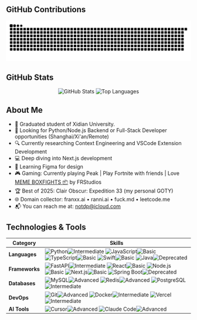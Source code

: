 
## GitHub Contributions

<picture>
  <source media="(prefers-color-scheme: dark)" srcset="https://raw.githubusercontent.com/notdp/notdp/output/github-contribution-grid-snake-dark.svg">
  <source media="(prefers-color-scheme: light)" srcset="https://raw.githubusercontent.com/notdp/notdp/output/github-contribution-grid-snake.svg">
  <img alt="github contribution grid snake animation" src="https://raw.githubusercontent.com/notdp/notdp/output/github-contribution-grid-snake.svg">
</picture>

## GitHub Stats

<div align="center">
  <picture>
    <source media="(prefers-color-scheme: dark)" srcset="https://github-readme-stats-one-bice.vercel.app/api?username=notdp&show_icons=true&theme=tokyonight&hide_border=true&include_all_commits=true&count_private=true">
    <source media="(prefers-color-scheme: light)" srcset="https://github-readme-stats-one-bice.vercel.app/api?username=notdp&show_icons=true&theme=default&hide_border=true&include_all_commits=true&count_private=true">
    <img height="180em" alt="GitHub Stats" src="https://github-readme-stats-one-bice.vercel.app/api?username=notdp&show_icons=true&theme=default&hide_border=true&include_all_commits=true&count_private=true"/>
  </picture>
  <picture>
    <source media="(prefers-color-scheme: dark)" srcset="https://github-readme-stats.vercel.app/api/top-langs/?username=notdp&layout=compact&theme=tokyonight&hide_border=true">
    <source media="(prefers-color-scheme: light)" srcset="https://github-readme-stats.vercel.app/api/top-langs/?username=notdp&layout=compact&theme=default&hide_border=true">
    <img height="180em" alt="Top Languages" src="https://github-readme-stats.vercel.app/api/top-langs/?username=notdp&layout=compact&theme=default&hide_border=true"/>
  </picture>
</div>

## About Me

- 🌱 Graduated student of Xidian University.
- 💼 Looking for Python/Node.js Backend or Full-Stack Developer opportunities (Shanghai/Xi'an/Remote)
- 🔍 Currently researching Context Engineering and VSCode Extension Development
- 💻 Deep diving into Next.js development
- 🎨 Learning Figma for design
- 🎮 Gaming: Currently playing Peak | Play Fortnite with friends | Love [MEME BOXFIGHTS 📦](https://www.fortnite.com/@frstudios/1146-7216-6816) by FRStudios
- 🏆 Best of 2025: Clair Obscur: Expedition 33 (my personal GOTY)
- 🌐 Domain collector: franxx.ai • ranni.ai • fuck.md • leetcode.me
- 📬 You can reach me at: [notdp@icloud.com](mailto:notdp@icloud.com)

## Technologies & Tools

| Category       | Skills                                                                                                                                                                                                                                                                                                                                                                                                                                                                                                                                                                                                                                                                                                                                                                                                                                                                                                                           |
| -------------- | -------------------------------------------------------------------------------------------------------------------------------------------------------------------------------------------------------------------------------------------------------------------------------------------------------------------------------------------------------------------------------------------------------------------------------------------------------------------------------------------------------------------------------------------------------------------------------------------------------------------------------------------------------------------------------------------------------------------------------------------------------------------------------------------------------------------------------------------------------------------------------------------------------------------------------- |
| **Languages**  | ![Python](https://img.shields.io/badge/-Python-3776AB?style=flat-square&logo=Python&logoColor=white)![Intermediate](https://img.shields.io/badge/Intermediate-3B82F6?style=flat-square) ![JavaScript](https://img.shields.io/badge/-JavaScript-F7DF1E?style=flat-square&logo=javascript&logoColor=black)![Basic](https://img.shields.io/badge/Basic-22C55E?style=flat-square) ![TypeScript](https://img.shields.io/badge/-TypeScript-3178C6?style=flat-square&logo=typescript&logoColor=white)![Basic](https://img.shields.io/badge/Basic-22C55E?style=flat-square) ![Swift](https://img.shields.io/badge/-Swift-FA7343?style=flat-square&logo=swift&logoColor=white)![Basic](https://img.shields.io/badge/Basic-22C55E?style=flat-square) ![Java](https://img.shields.io/badge/-Java-007396?style=flat-square&logo=java&logoColor=white)![Deprecated](https://img.shields.io/badge/Deprecated-6B7280?style=flat-square)         |
| **Frameworks** | ![FastAPI](https://img.shields.io/badge/-FastAPI-009688?style=flat-square&logo=fastapi&logoColor=white)![Intermediate](https://img.shields.io/badge/Intermediate-3B82F6?style=flat-square) ![React](https://img.shields.io/badge/-React-61DAFB?style=flat-square&logo=react&logoColor=black)![Basic](https://img.shields.io/badge/Basic-22C55E?style=flat-square) ![Node.js](https://img.shields.io/badge/-Node.js-339933?style=flat-square&logo=node.js&logoColor=white)![Basic](https://img.shields.io/badge/Basic-22C55E?style=flat-square) ![Next.js](https://img.shields.io/badge/-Next.js-000000?style=flat-square&logo=next.js&logoColor=white)![Basic](https://img.shields.io/badge/Basic-22C55E?style=flat-square) ![Spring Boot](https://img.shields.io/badge/-Spring%20Boot-6DB33F?style=flat-square&logo=spring-boot&logoColor=white)![Deprecated](https://img.shields.io/badge/Deprecated-6B7280?style=flat-square) |
| **Databases**  | ![MySQL](https://img.shields.io/badge/-MySQL-4479A1?style=flat-square&logo=mysql&logoColor=white)![Advanced](https://img.shields.io/badge/Advanced-A855F7?style=flat-square) ![Redis](https://img.shields.io/badge/-Redis-DC382D?style=flat-square&logo=redis&logoColor=white)![Advanced](https://img.shields.io/badge/Advanced-A855F7?style=flat-square) ![PostgreSQL](https://img.shields.io/badge/-PostgreSQL-336791?style=flat-square&logo=postgresql&logoColor=white)![Intermediate](https://img.shields.io/badge/Intermediate-3B82F6?style=flat-square)                                                                                                                                                                                                                                                                                                                                                                    |
| **DevOps**     | ![Git](https://img.shields.io/badge/-Git-F05032?style=flat-square&logo=git&logoColor=white)![Advanced](https://img.shields.io/badge/Advanced-A855F7?style=flat-square) ![Docker](https://img.shields.io/badge/-Docker-2496ED?style=flat-square&logo=docker&logoColor=white)![Intermediate](https://img.shields.io/badge/Intermediate-3B82F6?style=flat-square) ![Vercel](https://img.shields.io/badge/-Vercel-000000?style=flat-square&logo=vercel&logoColor=white)![Intermediate](https://img.shields.io/badge/Intermediate-3B82F6?style=flat-square)                                                                                                                                                                                                                                                                                                                                                                           |
| **AI Tools**   | ![Cursor](https://img.shields.io/badge/-Cursor-000000?style=flat-square&logo=data:image/svg+xml;base64,PHN2ZyB3aWR0aD0iMjQiIGhlaWdodD0iMjQiIHZpZXdCb3g9IjAgMCAyNCAyNCIgZmlsbD0ibm9uZSIgeG1sbnM9Imh0dHA6Ly93d3cudzMub3JnLzIwMDAvc3ZnIj4KPHBhdGggZD0iTTEyIDJMNCA3VjE3TDEyIDIyTDIwIDE3VjdMMTIgMloiIGZpbGw9IndoaXRlIi8+Cjwvc3ZnPg==&logoColor=white)![Advanced](https://img.shields.io/badge/Advanced-A855F7?style=flat-square) ![Claude Code](https://img.shields.io/badge/-Claude%20Code-B5754E?style=flat-square&logo=anthropic&logoColor=white)![Advanced](https://img.shields.io/badge/Advanced-A855F7?style=flat-square)                                                                                                                                                                                                                                                                                                       |
